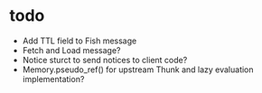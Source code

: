 # todo

- Add TTL field to Fish message
- Fetch and Load message?
- Notice sturct to send notices to client code?
- Memory.pseudo\_ref() for upstream Thunk and lazy evaluation implementation?
